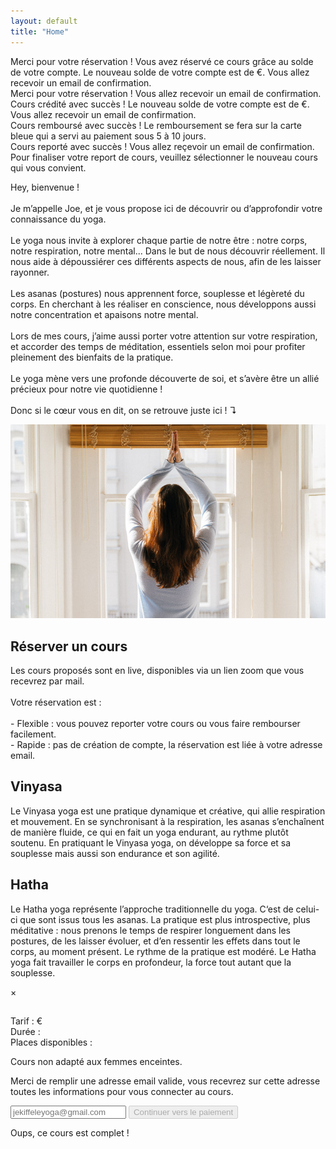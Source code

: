 ```yaml
---
layout: default
title: "Home"
---
```


<div id="payment-credit-successful" class="infobox end-of-flow-success">
	Merci pour votre réservation ! Vous avez réservé ce cours grâce au solde de votre compte. Le nouveau solde de votre compte est de <span class="new-balance"></span>€. Vous allez recevoir un email de confirmation.
</div>

<div id="payment-successful" class="infobox end-of-flow-success">
	Merci pour votre réservation ! Vous allez recevoir un email de confirmation.
</div>

<div id="credit-successful" class="infobox end-of-flow-success">
	Cours crédité avec succès ! Le nouveau solde de votre compte est de <span class="new-balance"></span>€. Vous allez recevoir un email de confirmation.
</div>

<div id="refund-successful" class="infobox end-of-flow-success">
	Cours remboursé avec succès ! Le remboursement se fera sur la carte bleue qui a servi au paiement sous 5 à 10 jours. 
</div>

<div id="postpone-successful" class="infobox end-of-flow-success">
	Cours reporté avec succès ! Vous allez reçevoir un email de confirmation. 
</div>

<div id="postpone-mode" class="infobox">
	Pour finaliser votre report de cours, veuillez sélectionner le nouveau cours qui vous convient. 
</div>

<div id="welcome" class="infobox">
	<p>
		Hey, bienvenue ! 
		<br/>
		<br/>
		Je m’appelle Joe, et je vous propose ici de découvrir ou d’approfondir votre connaissance du yoga. 
		<br/>
		<br/>
		Le yoga nous invite à explorer chaque partie de notre être : notre corps, notre respiration, notre mental... Dans le but de nous découvrir réellement. Il nous aide à dépoussiérer ces différents aspects de nous, afin de les laisser rayonner. 
		<br/>
		<br/>
		Les asanas (postures) nous apprennent force, souplesse et légèreté du corps. En cherchant à les réaliser en conscience, nous développons aussi notre concentration et apaisons notre mental.
		<br/>
		<br/>
                Lors de mes cours, j’aime aussi porter votre attention sur votre respiration, et accorder des temps de méditation, essentiels selon moi pour profiter pleinement des bienfaits de la pratique. 
		<br/>
		<br/>
		Le yoga mène vers une profonde découverte de soi, et s’avère être un allié précieux pour notre vie quotidienne ! 
		<br/>
		<br/>
		Donc si le cœur vous en dit, on se retrouve juste ici ! ↴
	</p>
	<img id="v-posture-yoga" src="assets/v-posture-yoga.jpg"/>
</div>


<div id="book">
	<div>
		<h2>Réserver un cours</h2>
		<div id='calendar'></div>
	</div>
	<p>Les cours proposés sont en live, disponibles via un lien zoom que vous recevrez par mail.<br/><br/>Votre réservation est :<br/><br/>- Flexible : vous pouvez reporter votre cours ou vous faire rembourser facilement.<br/>- Rapide : pas de création de compte, la réservation est liée à votre adresse email.</p>
</div>


<div id="yoga-types-info">
	<div class="infobox">
		<h2>Vinyasa</h2>
		<p>Le Vinyasa yoga est une pratique dynamique et créative, qui allie respiration et mouvement. En se synchronisant à la respiration, les asanas s’enchaînent de manière fluide, ce qui en fait un yoga endurant, au rythme plutôt soutenu. En pratiquant le Vinyasa yoga, on développe sa force et sa souplesse mais aussi son endurance et son agilité. </p>
	</div>
	<div class="infobox">
		<h2>Hatha</h2>
		<p>Le Hatha yoga représente l’approche traditionnelle du yoga. C‘est de celui-ci que sont issus tous les asanas. La pratique est plus introspective, plus méditative : nous prenons le temps de respirer longuement dans les postures, de les laisser évoluer, et d’en ressentir les effets dans tout le corps, au moment présent. Le rythme de la pratique est modéré. Le Hatha yoga fait travailler le corps en profondeur, la force tout autant que la souplesse. </p>
	</div>
</div>

<div id="modal">
  <div>
    <span id="close-modal">&times;</span>
    <div id="lesson-info">
    	<h2 id="lesson-title"></h2>
    	<p id="lesson-time"></p>
    	<p>
    		Tarif : <span id="lesson-price"></span>€<br/>
    		Durée : <span id="lesson-duration"></span><br/>
    		Places disponibles : <span id="lesson-bookings-remaining"></span>
    		<p id="lesson-description"></p>
    		<p id="lesson-warning">Cours non adapté aux femmes enceintes.</p>
    	</p>
    </div>
    <div class="booking" id="booking-info">
    	<p>Merci de remplir une adresse email valide, vous recevrez sur cette adresse toutes les informations pour vous connecter au cours.</p>
    	<input type="email" name="email" placeholder="jekiffeleyoga@gmail.com" id="email" />
    	<button id="lesson-book" disabled="disabled" type="submit">Continuer vers le paiement<span id="wait"></span></button>
    </div>
    <div class="booking" id="booking-full">
    	<p>Oups, ce cours est complet !</p>
    </div>
  </div>
</div>


<div>
	<script src="https://js.stripe.com/v3"></script>
	<script src="https://cdn.jsdelivr.net/npm/fullcalendar@5.3.2/main.min.js" integrity="sha256-mMw9aRRFx9TK/L0dn25GKxH/WH7rtFTp+P9Uma+2+zc=" crossorigin="anonymous"></script>
	<link rel="stylesheet" href="https://cdn.jsdelivr.net/npm/fullcalendar@5.3.2/main.min.css" integrity="sha256-uq9PNlMzB+1h01Ij9cx7zeE2OR2pLAfRw3uUUOOPKdA=" crossorigin="anonymous">
	<script>
	  document.addEventListener('DOMContentLoaded', function() {
		// Utils
		window.vars = {postponeMode: false}
	  function replaceForLesson(name, text) {
	    document.getElementById("lesson-" + name).innerText = text
	  }
	  // If end of flow
	  if (window.location.hash == "#payment-successful") {
	    document.getElementById("payment-successful").style.display = "block"
	  }
	  else if (window.location.hash.startsWith("#payment-credit-successful")) {
	    document.getElementById("payment-credit-successful").style.display = "block"
	    document.querySelectorAll(".new-balance").forEach((el) => {
	    	el.innerText = window.location.hash.split(":")[1]
	    })
	  }
	  else if (window.location.hash == "#postpone-successful") {
	    document.getElementById("postpone-successful").style.display = "block"
	  }
	  else if (window.location.hash == "#refund-successful") {
	    document.getElementById("refund-successful").style.display = "block"
	  }
	  else if (window.location.hash.startsWith("#credit-successful")) {
	    document.getElementById("credit-successful").style.display = "block"
	    document.querySelectorAll(".new-balance").forEach((el) => {
	    	el.innerText = window.location.hash.split(":")[1]
	    })
	  }
	  // If postpone mode
          const emailInput = document.getElementById('email')
	  if (window.location.hash.startsWith("#postpone?")) {
	  	const params = new URLSearchParams(window.location.hash.slice(10))
	  	window.vars.postponeMode = true
                emailInput.value = params.get("customerEmail")
                emailInput.disabled = true
	  	window.vars.customerId = params.get("customerId")
	  	window.vars.lessonToPostponeId = params.get("lessonToPostponeId")
	  	window.vars.alreadyBookedLessons = params.get("alreadyBookedLessons").split(",")
	    document.getElementById("postpone-mode").style.display = "block"
	    document.querySelector("#lesson-book").innerHTML = "Reporter pour ce cours" + document.querySelector("#lesson-book").innerHTML.replace(/^[^<]+/, "")
	  }
	    // Vars
	    const modal = document.getElementById("modal")
	    const calendarEl = document.getElementById('calendar');
	    const lessonBook = document.getElementById("lesson-book")
	    const reEmail = /^\w+([-+.']\w+)*@\w+([-.]\w+)*\.\w+([-.]\w+)*$/
	    const stripe = Stripe('pk_test_q23TkZKgp8unr6VHj80CFF4F00XhYwquMh');
            if (!window.vars.postponeMode) {
			// Restore previous email inputed
			const previousEmail = localStorage.getItem('email')
			if (previousEmail) {
				emailInput.value = previousEmail
			}
            }
		  // Modal handling
	    closeModal = () => modal.style.display = "none"
	    document.getElementById("close-modal").addEventListener("click", closeModal)
	    window.addEventListener("click", (event) => {
	      event.target == modal && closeModal()
	    })
			// Fetch events
	  	fetch('{{site.apiBaseUrl}}/events.json')
		  .then(response => {
		  	if (response.ok) {
		  		return response.json()
		  	} else {
		  		throw new Error("No OK response")
		  	}
		  })
		  .then(events => {
		  	const filter = (window.vars.postponeMode) ? window.vars.alreadyBookedLessons : []
		  	const filteredEvents = events.filter(e => ! filter.includes(e.id))
		  	calendar.addEventSource({
		  		events: filteredEvents,
		  		color: "#74503b",
		  		textColor: "white"
		  	})
		  })
		  .catch(err => {
		  	console.error(err)
		  	calendarEl.prepend("Impossible de récupérer les cours actuellement, revenez plus tard.")
		  })
	    // Validate email in real time
	  	emailInput.addEventListener("input", (event) => {
	      	lessonBook.disabled = ! reEmail.test(String(event.target.value).toLowerCase())
	    })
	    emailInput.dispatchEvent(new Event("input"))
	    // Init FullCalendar
	    const calendar = new FullCalendar.Calendar(calendarEl, {
	      initialView: 'dayGridWeek',
	      titleFormat: { day: 'numeric', month: 'short' },
	      locale: 'fr',
	      firstDay: 1,
	      buttonText: {
	        today: "Aujourd'hui"
	      },
	      eventDisplay: "block",
	      eventTimeFormat: {
	        hour: '2-digit',
	        minute: '2-digit',
	        meridiem: false
	      },
	      height: "auto",
	      eventClick: (info) => {
	      	// Populate the modal
	      	const {durationHuman, startHuman} = datetimeToFrenchDatetimeAndDuration(info.event.start, info.event.end)
	        const bookingsRemaining = info.event.extendedProps.bookings_remaining
	        document.getElementById("booking-info").style.display = (bookingsRemaining > 0) ? "block" : "none"
	        document.getElementById("booking-full").style.display = (bookingsRemaining > 0) ? "none" : "block"
	        window.vars.lessonId = info.event.id
	        ;[
	          ["title", info.event.extendedProps.long_title],
	          ["description", info.event.extendedProps.description],
	          ["time", startHuman],
	          ["duration", durationHuman],
	          ["price", info.event.extendedProps.price],
	          ["bookings-remaining", bookingsRemaining],
	        ].map(r => replaceForLesson(r[0], r[1]))
	        // Diplay it
	        modal.style.display = "flex"
	      }
	    })
	    calendar.render()
	    // Handle modal submit button
	  	document.getElementById('lesson-book').addEventListener("click", () => {
	  		// Loading animation
  		  clearAnimation = animateWaitElement(document.getElementById("wait"), lessonBook)
	  		// Save email
	  		const email = emailInput.value
	  		localStorage.setItem('email', email)
	  		if (window.vars.postponeMode) {
		  		// Postpone
		     	fetch(
	      		`{{site.apiBaseUrl}}/account/postpone?customerId=${window.vars.customerId}&id=${window.vars.lessonToPostponeId}&newId=${window.vars.lessonId}`,
	      		{ method: "POST" }
	      	)
	        .then(response => {
	        	if (response.ok) {
	        		window.scrollTo({ top: 0, behavior: 'auto' })
	        		window.location.hash = "#postpone-successful"
	        		window.location.reload()
	        	} else {
	        		throw new Error("No OK response")
	        	}
	        })
	        .catch(err => {
	        	clearAnimation()
	        	console.error(err)
	        	document.getElementById("booking-info").append("Impossible de reporter le cours, veuillez rééssayer plus tard.")
	        })
	  		} else {
		  		// Create a Stripe Session
		     	fetch(
	      		"{{site.apiBaseUrl}}/setupNewBooking",
	      		{
	      			method: "POST",
	      			headers: { "Content-Type": "application/json" },
	      			body: JSON.stringify({
	    					id: window.vars.lessonId,
	    					email: email
	      			})
	      	})
	        .then(response => {
	        	if (response.ok) {
	        		return response.json()
	        	} else {
	        		throw new Error("No OK response")
	        	}
	        })
	        .then(j => {
	        	if (j.redirect_to_hash) {
	        		window.scrollTo({ top: 0, behavior: 'auto' })
	        		window.location.hash = j.redirect_to_hash
	        		window.location.reload()
	        	} else {
	        		stripe.redirectToCheckout({"sessionId": j.stripe_session_id})
	        	}
	        })
	        .catch(err => {
	        	clearAnimation()
	        	console.error(err)
	        	document.getElementById("booking-info").append("Impossible de mettre en place le paiement, veuillez rééssayer plus tard.")
	        })
	  		}
	    })
	  })
	</script>
</div>
